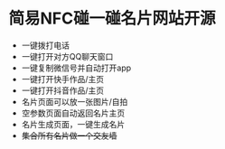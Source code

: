 # 简易NFC碰一碰名片网站开源
<ul><li>一键拨打电话</li><li>一键打开对方QQ聊天窗口</li><li>一键复制微信号并自动打开app</li><li>一键打开快手作品/主页</li><li>一键打开抖音作品/主页</li><li>名片页面可以放一张图片/自拍</li><li>空参数页面自动返回名片主页</li><li>名片生成页面，一键生成名片</li><li><s>集合所有名片做一个交友墙</s></li></ul>
